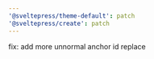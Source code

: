 ```yaml
---
'@sveltepress/theme-default': patch
'@sveltepress/create': patch
---
```


fix: add more unnormal anchor id replace
